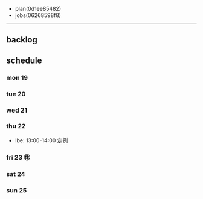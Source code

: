 
- plan(0d1ee85482)
- jobs(06268598f8)
---

## backlog

## schedule
### mon 19
### tue 20
### wed 21
### thu 22
- lbe: 13:00-14:00 定例
### fri 23 ㊡
### sat 24
### sun 25



